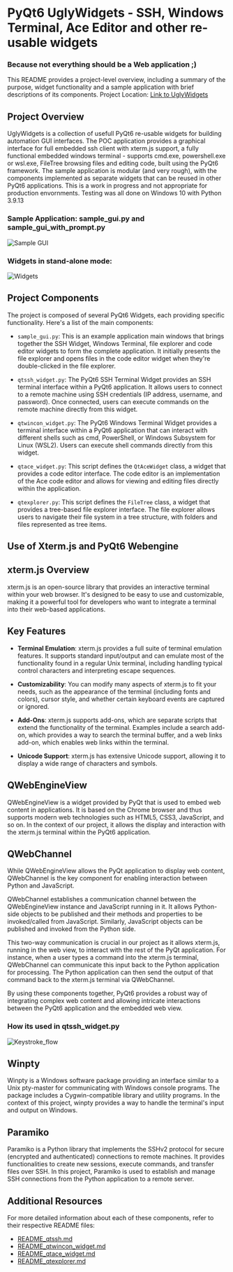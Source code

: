 # PyQt6 UglyWidgets - SSH, Windows Terminal, Ace Editor and other re-usable widgets
### Because not everything should be a Web application ;)

This README provides a project-level overview, including a summary of the purpose, widget functionality and a sample application with brief descriptions of its components.
Project Location: [Link to UglyWidgets](https://github.com/scottpeterman/UglyWidgets)

## Project Overview

UglyWidgets is a collection of usefull PyQt6 re-usable widgets for building automation GUI interfaces. The POC application provides a graphical interface for full embedded ssh client with xterm.js support, a fully functional embedded windows terminal - supports cmd.exe, powershell.exe or wsl.exe, FileTree browsing files and editing code, built using the PyQt6 framework. The sample application is modular (and very rough), with the components implemented as separate widgets that can be reused in other PyQt6 applications. This is a work in progress and not appropriate for production envornments. Testing was all done on Windows 10 with Python 3.9.13

### Sample Application: sample_gui.py and sample_gui_with_prompt.py
![Sample GUI](./screen_shots/sample_gui.png)

### Widgets in stand-alone mode:
![Widgets](./screen_shots/widgets.png)

## Project Components

The project is composed of several PyQt6 Widgets, each providing specific functionality. Here's a list of the main components:

- `sample_gui.py`: This is an example application main windows that brings together the SSH Widget, Windows Terminal, file explorer and code editor widgets to form the complete application. It initially presents the file explorer and opens files in the code editor widget when they're double-clicked in the file explorer.

- `qtssh_widget.py`: The PyQt6 SSH Terminal Widget provides an SSH terminal interface within a PyQt6 application. It allows users to connect to a remote machine using SSH credentials (IP address, username, and password). Once connected, users can execute commands on the remote machine directly from this widget.

- `qtwincon_widget.py`: The PyQt6 Windows Terminal Widget provides a terminal interface within a PyQt6 application that can interact with different shells such as cmd, PowerShell, or Windows Subsystem for Linux (WSL2). Users can execute shell commands directly from this widget.

- `qtace_widget.py`: This script defines the `QtAceWidget` class, a widget that provides a code editor interface. The code editor is an implementation of the Ace code editor and allows for viewing and editing files directly within the application.

- `qtexplorer.py`: This script defines the `FileTree` class, a widget that provides a tree-based file explorer interface. The file explorer allows users to navigate their file system in a tree structure, with folders and files represented as tree items.


## Use of Xterm.js and PyQt6 Webengine
## xterm.js Overview

xterm.js is an open-source library that provides an interactive terminal within your web browser. It's designed to be easy to use and customizable, making it a powerful tool for developers who want to integrate a terminal into their web-based applications.

## Key Features

- **Terminal Emulation**: xterm.js provides a full suite of terminal emulation features. It supports standard input/output and can emulate most of the functionality found in a regular Unix terminal, including handling typical control characters and interpreting escape sequences.

- **Customizability**: You can modify many aspects of xterm.js to fit your needs, such as the appearance of the terminal (including fonts and colors), cursor style, and whether certain keyboard events are captured or ignored.

- **Add-Ons**: xterm.js supports add-ons, which are separate scripts that extend the functionality of the terminal. Examples include a search add-on, which provides a way to search the terminal buffer, and a web links add-on, which enables web links within the terminal.

- **Unicode Support**: xterm.js has extensive Unicode support, allowing it to display a wide range of characters and symbols.

## QWebEngineView

QWebEngineView is a widget provided by PyQt that is used to embed web content in applications. It is based on the Chrome browser and thus supports modern web technologies such as HTML5, CSS3, JavaScript, and so on. In the context of our project, it allows the display and interaction with the xterm.js terminal within the PyQt6 application.

## QWebChannel

While QWebEngineView allows the PyQt application to display web content, QWebChannel is the key component for enabling interaction between Python and JavaScript.

QWebChannel establishes a communication channel between the QWebEngineView instance and JavaScript running in it. It allows Python-side objects to be published and their methods and properties to be invoked/called from JavaScript. Similarly, JavaScript objects can be published and invoked from the Python side.

This two-way communication is crucial in our project as it allows xterm.js, running in the web view, to interact with the rest of the PyQt application. For instance, when a user types a command into the xterm.js terminal, QWebChannel can communicate this input back to the Python application for processing. The Python application can then send the output of that command back to the xterm.js terminal via QWebChannel.

By using these components together, PyQt6 provides a robust way of integrating complex web content and allowing intricate interactions between the PyQt6 application and the embedded web view.

### How its used in qtssh_widget.py
![Keystroke_flow](./screen_shots/sshwidget_keystroke_flow_bidi.png)

## Winpty

Winpty is a Windows software package providing an interface similar to a Unix pty-master for communicating with Windows console programs. The package includes a Cygwin-compatible library and utility programs. In the context of this project, winpty provides a way to handle the terminal's input and output on Windows.

## Paramiko

Paramiko is a Python library that implements the SSHv2 protocol for secure (encrypted and authenticated) connections to remote machines. It provides functionalities to create new sessions, execute commands, and transfer files over SSH. In this project, Paramiko is used to establish and manage SSH connections from the Python application to a remote server.


## Additional Resources

For more detailed information about each of these components, refer to their respective README files:

- [README_qtssh.md](./readme_qtssh_widget.md)
- [README_qtwincon_widget.md](./readme_qtwincon_widget.md)
- [README_qtace_widget.md](./readme_qtace_widget.md)
- [README_qtexplorer.md](./readme_qtexplorer.md)


<meta name="google-site-verification" content="6qF6kKBZ6q4VItmtN-B12aiyN4HP5tyAsYpP7VXyHi4" />
